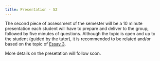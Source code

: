 ```yaml
---
title: Presentation - S2
---
```


The second piece of assessment of the semester will be a 10 minute
presentation each student will have to prepare and deliver to the group, followed
by five minutes of questions. Although the topic is open and up to the student
(guided by the tutor), it is recommended to be related and/or based on the
topic of [Essay 3](essay03.html).

More details on the presetation will follow soon.


